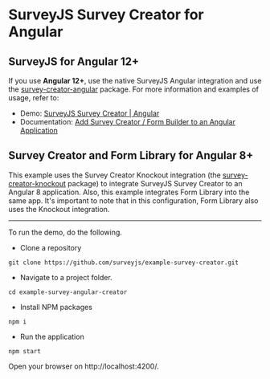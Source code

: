 # SurveyJS Survey Creator for Angular

## SurveyJS for Angular 12+
If you use **Angular 12+**, use the native SurveyJS Angular integration and use the [survey-creator-angular](https://www.npmjs.com/package/survey-creator-angular) package. For more information and examples of usage, refer to:
* Demo: [SurveyJS Survey Creator | Angular](https://surveyjs.io/survey-creator/examples/free-nps-survey-template/angular)
* Documentation: [Add Survey Creator / Form Builder to an Angular Application](https://surveyjs.io/survey-creator/documentation/get-started-angular)

## Survey Creator and Form Library for Angular 8+
This example uses the Survey Creator Knockout integration (the [survey-creator-knockout]([https://www.npmjs.com/package/survey-angular](https://www.npmjs.com/package/survey-creator-knockout)) package) to integrate SurveyJS Survey Creator to an Angular 8 application. Also, this example integrates Form Library into the same app. It's important to note that in this configuration, Form Library also uses the Knockout integration.

***
To run the demo, do the following.
* Clone a repository
```
git clone https://github.com/surveyjs/example-survey-creator.git
```
* Navigate to a project folder.
```
cd example-survey-angular-creator
```
* Install NPM packages
```
npm i
```
* Run the application
```
npm start
```
Open your browser on http://localhost:4200/.
